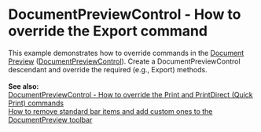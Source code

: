 # DocumentPreviewControl - How to override the Export command 


<p>This example demonstrates how to override commands in the <a href="https://documentation.devexpress.com/#WPF/CustomDocument9697">Document Preview</a> (<a href="https://documentation.devexpress.com/#WPF/clsDevExpressXpfPrintingDocumentPreviewControltopic">DocumentPreviewControl</a>). Create a DocumentPreviewControl descendant and override the required (e.g., Export) methods.<br><strong><br>See also</strong><strong>:<br></strong><a href="https://www.devexpress.com/Support/Center/p/E4631">DocumentPreviewControl - How to override the Print and PrintDirect (Quick Print) commands</a> <strong><br></strong><a href="https://www.devexpress.com/Support/Center/p/E2974">How to remove standard bar items and add custom ones to the DocumentPreview toolbar</a></p>

<br/>


